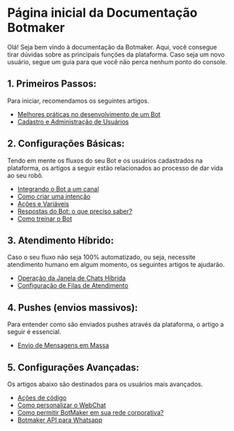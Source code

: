 # Página inicial da Documentação Botmaker 

Olá! Seja bem vindo à documentação da Botmaker. Aqui, você consegue tirar dúvidas sobre as principais funções da plataforma. Caso seja um novo usuário, segue um guia para que você não perca nenhum ponto do console.

## 1. Primeiros Passos:
Para iniciar, recomendamos os seguintes artigos.

* [Melhores práticas no desenvolvimento de um Bot](melhores-práticas-no-desenvolvimento-de-um-bot.md)
* [Cadastro e Administração de Usuários](cadastro-e-administração-de-usuários.md)

## 2. Configurações Básicas:
Tendo em mente os fluxos do seu Bot e os usuários cadastrados na plataforma, os artigos a seguir estão relacionados ao processo de dar vida ao seu robô.

* [Integrando o Bot a um canal](integrando-o-bot-a-um-canal.md)
* [Como criar uma intenção](como-criar-uma-regra.md)
* [Ações e Variáveis](ações-e-variáveis.md)
* [Respostas do Bot: o que preciso saber?](respostas-do-bot-o-que-preciso-saber.md)
* [Como treinar o Bot](como-treinar-o-bot.md)

## 3. Atendimento Híbrido:
Caso o seu fluxo não seja 100% automatizado, ou seja, necessite atendimento humano em algum momento, os seguintes artigos te ajudarão.

* [Operação da Janela de Chats Híbrida](operação-da-janela-de-chat-híbrido.md)
* [Configuração de Filas de Atendimento](filas.md)

## 4. Pushes (envios massivos):
Para entender como são enviados pushes através da plataforma, o artigo a seguir é essencial.

* [Envio de Mensagens em Massa](envio-de-mensagens-em-massa.md)

## 5. Configurações Avançadas:
Os artigos abaixo são destinados para os usuários mais avançados.

* [Ações de código](ações-de-código.md)
* [Como personalizar o WebChat](como-personalizar-o-webChat.md)
* [Como permitir BotMaker em sua rede corporativa?](permitir-botMaker-em-sua-rede-corporativa.md)
* [Botmaker API para Whatsapp](botmaker-api-para-whatsapp.md)
